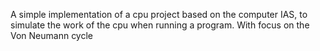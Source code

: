 A simple implementation of a cpu project based on the computer IAS, to simulate the work of the cpu when running a program. With focus on the Von Neumann cycle 
